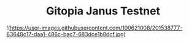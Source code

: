 <h1 align="center">Gitopia Janus Testnet </h1>

!(https://user-images.githubusercontent.com/100621008/201538777-63648c17-daa1-486c-bac7-683dce1b8dcf.jpg)
